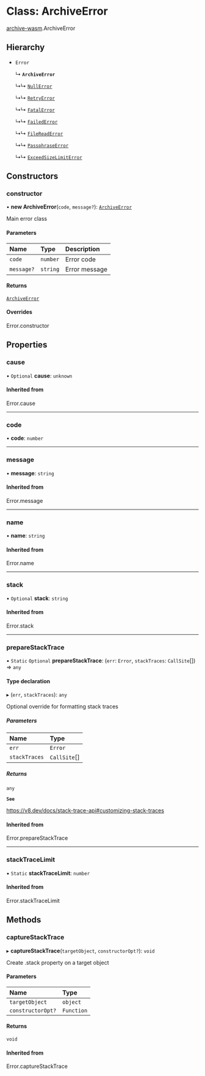 # Class: ArchiveError

[archive-wasm](../modules/archive_wasm.md).ArchiveError

## Hierarchy

- `Error`

  ↳ **`ArchiveError`**

  ↳↳ [`NullError`](archive_wasm.NullError.md)

  ↳↳ [`RetryError`](archive_wasm.RetryError.md)

  ↳↳ [`FatalError`](archive_wasm.FatalError.md)

  ↳↳ [`FailedError`](archive_wasm.FailedError.md)

  ↳↳ [`FileReadError`](archive_wasm.FileReadError.md)

  ↳↳ [`PassphraseError`](archive_wasm.PassphraseError.md)

  ↳↳ [`ExceedSizeLimitError`](archive_wasm.ExceedSizeLimitError.md)

## Constructors

### constructor

• **new ArchiveError**(`code`, `message?`): [`ArchiveError`](archive_wasm.ArchiveError.md)

Main error class

#### Parameters

| Name       | Type     | Description   |
| :--------- | :------- | :------------ |
| `code`     | `number` | Error code    |
| `message?` | `string` | Error message |

#### Returns

[`ArchiveError`](archive_wasm.ArchiveError.md)

#### Overrides

Error.constructor

## Properties

### cause

• `Optional` **cause**: `unknown`

#### Inherited from

Error.cause

---

### code

• **code**: `number`

---

### message

• **message**: `string`

#### Inherited from

Error.message

---

### name

• **name**: `string`

#### Inherited from

Error.name

---

### stack

• `Optional` **stack**: `string`

#### Inherited from

Error.stack

---

### prepareStackTrace

▪ `Static` `Optional` **prepareStackTrace**: (`err`: `Error`, `stackTraces`: `CallSite`[]) => `any`

#### Type declaration

▸ (`err`, `stackTraces`): `any`

Optional override for formatting stack traces

##### Parameters

| Name          | Type         |
| :------------ | :----------- |
| `err`         | `Error`      |
| `stackTraces` | `CallSite`[] |

##### Returns

`any`

**`See`**

https://v8.dev/docs/stack-trace-api#customizing-stack-traces

#### Inherited from

Error.prepareStackTrace

---

### stackTraceLimit

▪ `Static` **stackTraceLimit**: `number`

#### Inherited from

Error.stackTraceLimit

## Methods

### captureStackTrace

▸ **captureStackTrace**(`targetObject`, `constructorOpt?`): `void`

Create .stack property on a target object

#### Parameters

| Name              | Type       |
| :---------------- | :--------- |
| `targetObject`    | `object`   |
| `constructorOpt?` | `Function` |

#### Returns

`void`

#### Inherited from

Error.captureStackTrace
